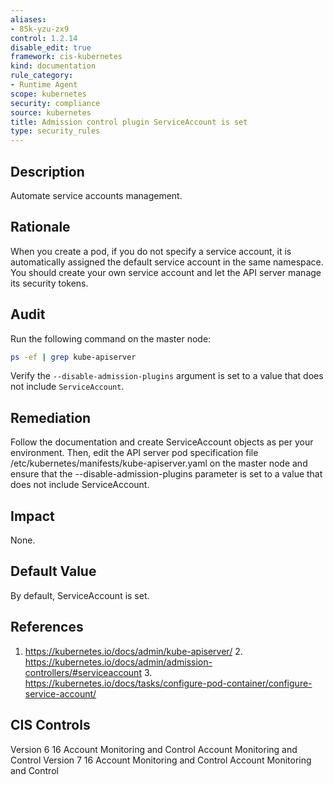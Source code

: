 ```yaml
---
aliases:
- 85k-yzu-zx9
control: 1.2.14
disable_edit: true
framework: cis-kubernetes
kind: documentation
rule_category:
- Runtime Agent
scope: kubernetes
security: compliance
source: kubernetes
title: Admission control plugin ServiceAccount is set
type: security_rules
---
```


## Description

Automate service accounts management.

## Rationale

When you create a pod, if you do not specify a service account, it is automatically assigned the default service account in the same namespace. You should create your own service account and let the API server manage its security tokens.

## Audit

Run the following command on the master node:

```bash
ps -ef | grep kube-apiserver
```

Verify the `--disable-admission-plugins` argument is set to a value that does not include `ServiceAccount`.

## Remediation

Follow the documentation and create ServiceAccount objects as per your environment. Then, edit the API server pod specification file /etc/kubernetes/manifests/kube-apiserver.yaml on the master node and ensure that the --disable-admission-plugins parameter is set to a value that does not include ServiceAccount.

## Impact

None.

## Default Value

By default, ServiceAccount is set.

## References

1. https://kubernetes.io/docs/admin/kube-apiserver/ 2. https://kubernetes.io/docs/admin/admission-controllers/#serviceaccount 3. https://kubernetes.io/docs/tasks/configure-pod-container/configure-service-account/

## CIS Controls

Version 6 16 Account Monitoring and Control Account Monitoring and Control Version 7 16 Account Monitoring and Control Account Monitoring and Control
